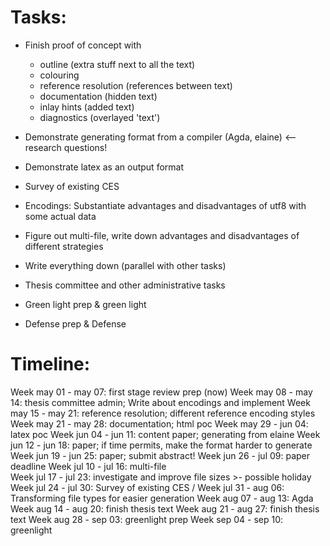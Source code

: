 # Tasks:
* Finish proof of concept with
  * outline (extra stuff next to all the text)
  * colouring
  * reference resolution (references between text)
  * documentation (hidden text)
  * inlay hints (added text)
  * diagnostics (overlayed 'text')

* Demonstrate generating format from a compiler (Agda, elaine) <-- research questions!
* Demonstrate latex as an output format
* Survey of existing CES
* Encodings: Substantiate advantages and disadvantages of utf8 with some actual data
* Figure out multi-file, write down advantages and disadvantages of different strategies
* Write everything down (parallel with other tasks)
* Thesis committee and other administrative tasks
* Green light prep & green light
* Defense prep & Defense

# Timeline:

Week may 01 - may 07: first stage review prep (now)
Week may 08 - may 14: thesis committee admin; Write about encodings and implement
Week may 15 - may 21: reference resolution; different reference encoding styles
Week may 21 - may 28: documentation; html poc
Week may 29 - jun 04: latex poc
Week jun 04 - jun 11: content paper; generating from elaine
Week jun 12 - jun 18: paper; if time permits, make the format harder to generate
Week jun 19 - jun 25: paper; submit abstract!
Week jun 26 - jul 09: paper deadline
Week jul 10 - jul 16: multi-file                             \
Week jul 17 - jul 23: investigate and improve file sizes      >- possible holiday
Week jul 24 - jul 30: Survey of existing CES                 /
Week jul 31 - aug 06: Transforming file types for easier generation
Week aug 07 - aug 13: Agda
Week aug 14 - aug 20: finish thesis text
Week aug 21 - aug 27: finish thesis text
Week aug 28 - sep 03: greenlight prep
Week sep 04 - sep 10: greenlight

